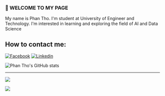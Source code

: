 ### 👋 WELCOME TO MY PAGE
My name is Phan Tho. I'm student at University of Engineer and Technology. I'm interested in learning and exploring the field of AI and Data Science
## How to contact me:
[![Facebook](https://img.shields.io/badge/Facebook-%231877F2.svg?logo=Facebook&logoColor=white)](https://facebook.com/https://https://www.facebook.com/profile.php?id=100054615060962) 
[![Linkedin](https://img.shields.io/badge/Linkedin-%231877F2.svg?logo=Linkedin&logoColor=white)](linkedin.com/in/phan-bá-thọ-96088928a) 

![Phan Tho's GitHub stats](https://github-readme-stats.vercel.app/api?username=phan-tho&hide=contribs,prs,issues&theme=radical)

---
[![](https://visitcount.itsvg.in/api?id=phan-tho&icon=0&color=0)](https://visitcount.itsvg.in)

<a href="https://github.com/phan-tho/Sic-bo/">
  <!-- Change the `github-readme-stats.anuraghazra1.vercel.app` to `github-readme-stats.vercel.app`  -->
  <img align="center" src="https://github-readme-stats.anuraghazra1.vercel.app/api/pin/?username=phan-tho&repo=Sic-bo&theme=radical" />
</a>  
